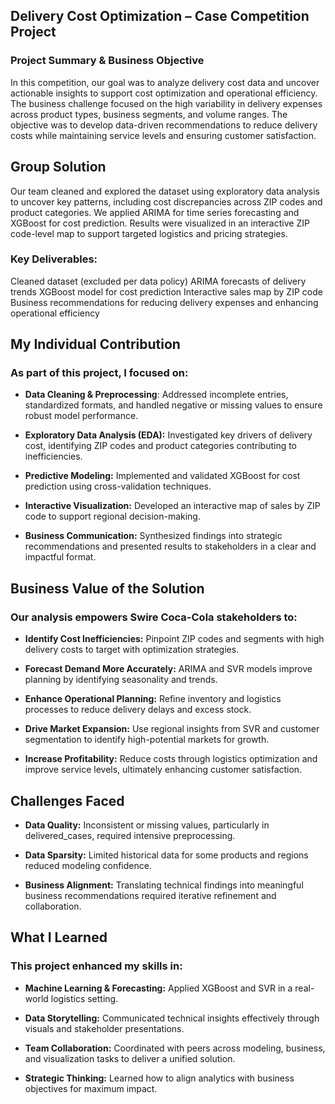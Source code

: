 ## Delivery Cost Optimization – Case Competition Project

### Project Summary & Business Objective

In this competition, our goal was to analyze delivery cost data and uncover actionable insights to support cost optimization and operational efficiency. The business challenge focused on the high variability in delivery expenses across product types, business segments, and volume ranges. The objective was to develop data-driven recommendations to reduce delivery costs while maintaining service levels and ensuring customer satisfaction.

## Group Solution

Our team cleaned and explored the dataset using exploratory data analysis to uncover key patterns, including cost discrepancies across ZIP codes and product categories. We applied ARIMA for time series forecasting and XGBoost for cost prediction. Results were visualized in an interactive ZIP code-level map to support targeted logistics and pricing strategies.

### Key Deliverables:
Cleaned dataset (excluded per data policy)
ARIMA forecasts of delivery trends
XGBoost model for cost prediction
Interactive sales map by ZIP code
Business recommendations for reducing delivery expenses and enhancing operational efficiency

## My Individual Contribution

### As part of this project, I focused on:

- **Data Cleaning & Preprocessing**: Addressed incomplete entries, standardized formats, and handled negative or missing values to ensure robust model performance.

- **Exploratory Data Analysis (EDA):** Investigated key drivers of delivery cost, identifying ZIP codes and product categories contributing to inefficiencies.

- **Predictive Modeling:** Implemented and validated XGBoost for cost prediction using cross-validation techniques.

- **Interactive Visualization:** Developed an interactive map of sales by ZIP code to support regional decision-making.


- **Business Communication:** Synthesized findings into strategic recommendations and presented results to stakeholders in a clear and impactful format.

## Business Value of the Solution

### Our analysis empowers Swire Coca-Cola stakeholders to:

- **Identify Cost Inefficiencies:** Pinpoint ZIP codes and segments with high delivery costs to target with optimization strategies.

- **Forecast Demand More Accurately:** ARIMA and SVR models improve planning by identifying seasonality and trends.

- **Enhance Operational Planning:** Refine inventory and logistics processes to reduce delivery delays and excess stock.

- **Drive Market Expansion:** Use regional insights from SVR and customer segmentation to identify high-potential markets for growth.

- **Increase Profitability:** Reduce costs through logistics optimization and improve service levels, ultimately enhancing customer satisfaction.

## Challenges Faced

- **Data Quality:** Inconsistent or missing values, particularly in delivered_cases, required intensive preprocessing.

- **Data Sparsity:** Limited historical data for some products and regions reduced modeling confidence.

- **Business Alignment:** Translating technical findings into meaningful business recommendations required iterative refinement and collaboration.

## What I Learned

### This project enhanced my skills in:

- **Machine Learning & Forecasting:** Applied XGBoost and SVR in a real-world logistics setting.

- **Data Storytelling:** Communicated technical insights effectively through visuals and stakeholder presentations.

- **Team Collaboration:** Coordinated with peers across modeling, business, and visualization tasks to deliver a unified solution.

- **Strategic Thinking:** Learned how to align analytics with business objectives for maximum impact.

